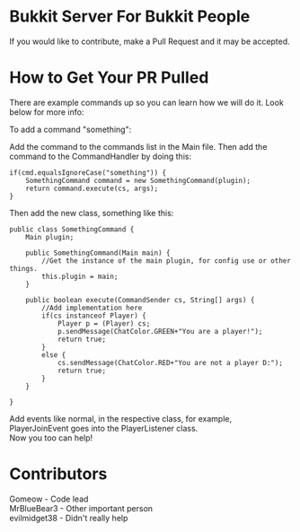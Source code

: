 Bukkit Server For Bukkit People
===========================

If you would like to contribute, make a Pull Request and it may be accepted.

How to Get Your PR Pulled
===========================
There are example commands up so you can learn how we will do it. Look below for more info:

To add a command "something":

Add the command to the commands list in the Main file.
Then add the command to the CommandHandler by doing this:

	if(cmd.equalsIgnoreCase("something")) {
		SomethingCommand command = new SomethingCommand(plugin);
		return command.execute(cs, args);
	}

Then add the new class, something like this:

	public class SomethingCommand {
		Main plugin;
	
		public SomethingCommand(Main main) {
			//Get the instance of the main plugin, for config use or other things.
			this.plugin = main;
		}
	
		public boolean execute(CommandSender cs, String[] args) {
			//Add implementation here
			if(cs instanceof Player) {
				Player p = (Player) cs;
				p.sendMessage(ChatColor.GREEN+"You are a player!");
				return true;
			}
			else {
				cs.sendMessage(ChatColor.RED+"You are not a player D:");
				return true;
			}
		}

	}
	
Add events like normal, in the respective class, for example, PlayerJoinEvent goes into the PlayerListener class.  
Now you too can help!


Contributors
===========================
Gomeow - Code lead  
MrBlueBear3 - Other important person  
evilmidget38 - Didn't really help
